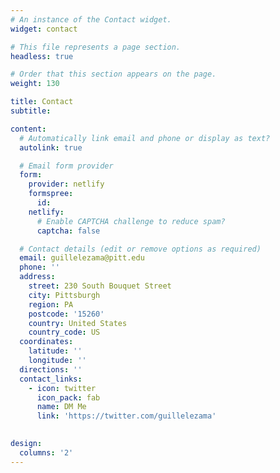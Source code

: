 ```yaml
---
# An instance of the Contact widget.
widget: contact

# This file represents a page section.
headless: true

# Order that this section appears on the page.
weight: 130

title: Contact
subtitle:

content:
  # Automatically link email and phone or display as text?
  autolink: true

  # Email form provider
  form:
    provider: netlify
    formspree:
      id:
    netlify:
      # Enable CAPTCHA challenge to reduce spam?
      captcha: false

  # Contact details (edit or remove options as required)
  email: guillelezama@pitt.edu
  phone: ''
  address:
    street: 230 South Bouquet Street
    city: Pittsburgh
    region: PA
    postcode: '15260'
    country: United States
    country_code: US
  coordinates:
    latitude: ''
    longitude: ''
  directions: ''
  contact_links:
    - icon: twitter
      icon_pack: fab
      name: DM Me
      link: 'https://twitter.com/guillelezama'
  

design:
  columns: '2'
---
```

